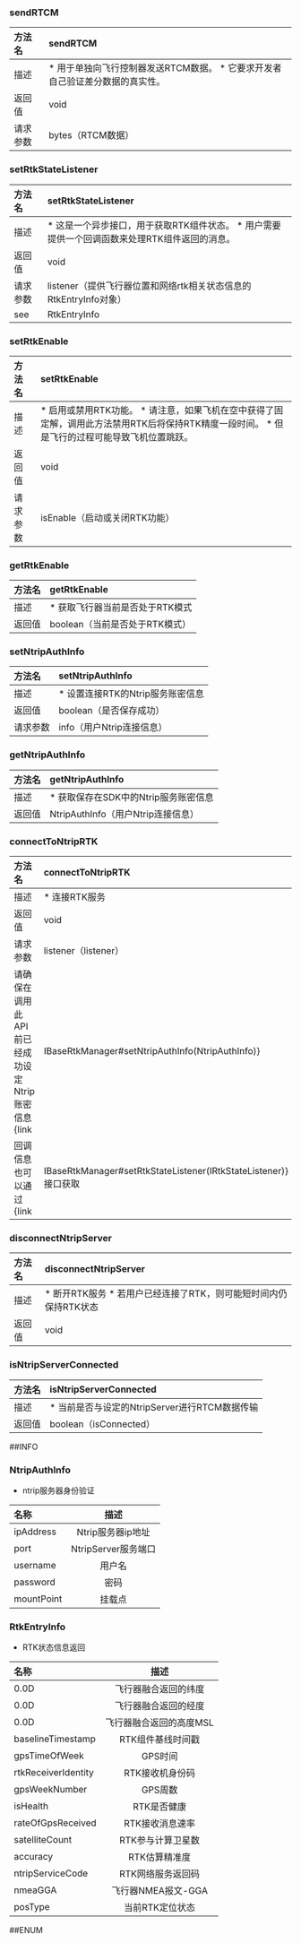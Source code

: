 ### sendRTCM
|方法名|sendRTCM|
| :--------  | :-----  |
|描述|* 用于单独向飞行控制器发送RTCM数据。     * 它要求开发者自己验证差分数据的真实性。|
|返回值|void|
|请求参数|bytes（RTCM数据）
### setRtkStateListener
|方法名|setRtkStateListener|
| :--------  | :-----  |
|描述|* 这是一个异步接口，用于获取RTK组件状态。     * 用户需要提供一个回调函数来处理RTK组件返回的消息。|
|返回值|void|
|请求参数|listener（提供飞行器位置和网络rtk相关状态信息的RtkEntryInfo对象）
|see|RtkEntryInfo|
### setRtkEnable
|方法名|setRtkEnable|
| :--------  | :-----  |
|描述|* 启用或禁用RTK功能。     * 请注意，如果飞机在空中获得了固定解，调用此方法禁用RTK后将保持RTK精度一段时间。     * 但是飞行的过程可能导致飞机位置跳跃。|
|返回值|void|
|请求参数|isEnable（启动或关闭RTK功能）
### getRtkEnable
|方法名|getRtkEnable|
| :--------  | :-----  |
|描述|* 获取飞行器当前是否处于RTK模式|
|返回值|boolean（当前是否处于RTK模式）|
### setNtripAuthInfo
|方法名|setNtripAuthInfo|
| :--------  | :-----  |
|描述|* 设置连接RTK的Ntrip服务账密信息|
|返回值|boolean（是否保存成功）|
|请求参数|info（用户Ntrip连接信息）
### getNtripAuthInfo
|方法名|getNtripAuthInfo|
| :--------  | :-----  |
|描述|* 获取保存在SDK中的Ntrip服务账密信息|
|返回值|NtripAuthInfo（用户Ntrip连接信息）|
### connectToNtripRTK
|方法名|connectToNtripRTK|
| :--------  | :-----  |
|描述|* 连接RTK服务|
|返回值|void|
|请求参数|listener（listener）
|请确保在调用此API前已经成功设定Ntrip账密信息{link|IBaseRtkManager#setNtripAuthInfo(NtripAuthInfo)}|
|回调信息也可以通过{link|IBaseRtkManager#setRtkStateListener(IRtkStateListener)}接口获取|
### disconnectNtripServer
|方法名|disconnectNtripServer|
| :--------  | :-----  |
|描述|* 断开RTK服务     * 若用户已经连接了RTK，则可能短时间内仍保持RTK状态|
|返回值|void|
### isNtripServerConnected
|方法名|isNtripServerConnected|
| :--------  | :-----  |
|描述|* 当前是否与设定的NtripServer进行RTCM数据传输|
|返回值|boolean（isConnected）|
##INFO
### NtripAuthInfo
* ntrip服务器身份验证

|名称|描述|
| :--------  | :----:  |
|ipAddress|Ntrip服务器ip地址|
|port|NtripServer服务端口|
|username|用户名|
|password|密码|
|mountPoint|挂载点|
### RtkEntryInfo
* RTK状态信息返回

|名称|描述|
| :--------  | :----:  |
|0.0D|飞行器融合返回的纬度|
|0.0D|飞行器融合返回的经度|
|0.0D|飞行器融合返回的高度MSL|
|baselineTimestamp|RTK组件基线时间戳|
|gpsTimeOfWeek|GPS时间|
|rtkReceiverIdentity|RTK接收机身份码|
|gpsWeekNumber|GPS周数|
|isHealth|RTK是否健康|
|rateOfGpsReceived|RTK接收消息速率|
|satelliteCount|RTK参与计算卫星数|
|accuracy|RTK估算精准度|
|ntripServiceCode|RTK网络服务返回码|
|nmeaGGA|飞行器NMEA报文-GGA|
|posType|当前RTK定位状态|
##ENUM
